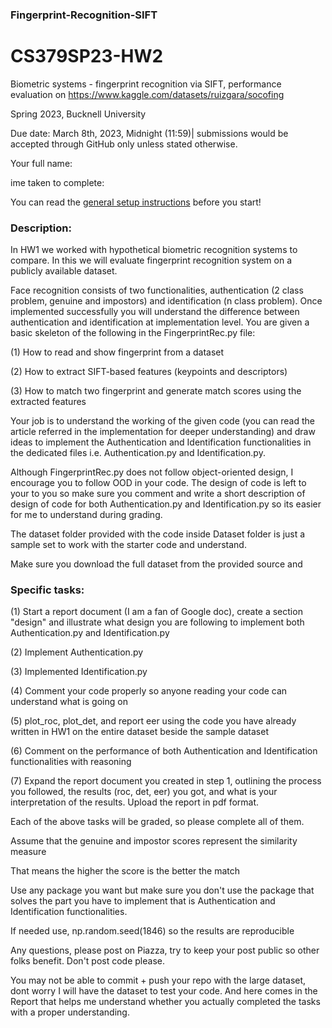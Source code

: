 ### Fingerprint-Recognition-SIFT

# CS379SP23-HW2

Biometric systems - fingerprint recognition via SIFT, performance evaluation on https://www.kaggle.com/datasets/ruizgara/socofing

Spring 2023, Bucknell University 

Due date: March 8th, 2023, Midnight (11:59)| submissions would be accepted through GitHub only unless stated otherwise.

Your full name:  

ime taken to complete:  

You can read the [general setup instructions](https://docs.google.com/document/d/1A1BGTjrnIgJXBYV0qg_ZrlOLL4x0hzlaSt6ryFXMbQE/edit?usp=sharing) before you start!

### Description: 

In HW1 we worked with hypothetical biometric recognition systems to compare. In this we will evaluate fingerprint recognition system on a publicly available dataset.

Face recognition consists of two functionalities, authentication (2 class problem, genuine and impostors) and identification (n class problem).
Once implemented successfully you will understand the difference between authentication and identification at implementation level. 
You are given a basic skeleton of the following in the FingerprintRec.py file: 

(1) How to read and show fingerprint from a dataset

(2) How to extract SIFT-based features (keypoints and descriptors)

(3) How to match two fingerprint and generate match scores using the extracted features

Your job is to understand the working of the given code (you can read the article referred in the implementation for deeper understanding)
and draw ideas to implement the Authentication and Identification functionalities in the dedicated files i.e. Authentication.py and Identification.py. 

Although FingerprintRec.py does not follow object-oriented design, I encourage you to follow OOD in your code. The design of code is left to your 
to you so make sure you comment and write a short description of design of code for both Authentication.py and Identification.py so its easier for me to understand during grading. 


The dataset folder provided with the code inside Dataset folder is just a sample set to work with the starter code and understand. 

Make sure you download the full dataset from the provided source and  

### Specific tasks: 

(1) Start a report document (I am a fan of Google doc), create a section "design" and illustrate what design you are following to implement both Authentication.py and Identification.py 

(2) Implement Authentication.py

(3) Implemented Identification.py

(4) Comment your code properly so anyone reading your code can understand what is going on

(5) plot_roc, plot_det, and report eer using the code you have already written in HW1 on the entire dataset beside the sample dataset

(6) Comment on the performance of both Authentication and Identification functionalities with reasoning  

(7) Expand the report document you created in step 1, outlining the process you followed, the results (roc, det, eer) you got, and what is your interpretation of the results. Upload the report in pdf format.

Each of the above tasks will be graded, so please complete all of them. 

Assume that the genuine and impostor scores represent the similarity measure

That means the higher the score is the better the match

Use any package you want but make sure you don't use the package that solves the part you have to implement that is Authentication and Identification functionalities. 

If needed use, np.random.seed(1846) so the results are reproducible

Any questions, please post on Piazza, try to keep your post public so other folks benefit. Don't post code please.

You may not be able to commit + push your repo with the large dataset, dont worry I will have the dataset to test your code. And here comes in the Report that helps me understand whether you actually completed the tasks with a proper understanding. 


